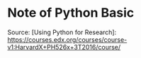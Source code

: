 # Note of Python Basic
Source: [Using Python for Research]: https://courses.edx.org/courses/course-v1:HarvardX+PH526x+3T2016/course/
